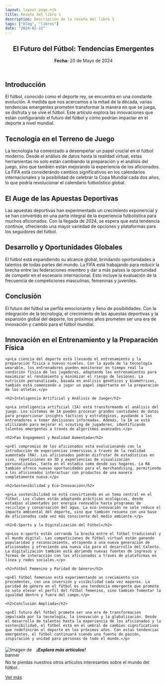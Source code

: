 ```yaml
---
layout: layout-page.njk
title: Reseña del libro 1
description: Descripción de la reseña del libro 1
tags: ["blog", "libros"]
date: "2024-02-22"
---
```


<article>
  <header>
    <h1>El Futuro del Fútbol: Tendencias Emergentes</h1>
    <p><strong>Fecha:</strong> 20 de Mayo de 2024</p>
  </header>
  <section>
    <h2>Introducción</h2>
    <p>El fútbol, conocido como el deporte rey, se encuentra en una constante evolución. A medida que nos acercamos a la mitad de la década, varias tendencias emergentes prometen transformar la manera en que se juega, se disfruta y se vive el fútbol. Este artículo explora las innovaciones que están configurando el futuro del fútbol y cómo podrían impactar en el deporte a nivel mundial.</p>
  </section>
  <section>
    <h2>Tecnología en el Terreno de Juego</h2>
    <p>La tecnología ha comenzado a desempeñar un papel crucial en el fútbol moderno. Desde el análisis de datos hasta la realidad virtual, estas herramientas no solo están cambiando la preparación y el análisis del juego, sino que también están mejorando la experiencia de los aficionados. La FIFA está considerando cambios significativos en los calendarios internacionales y la posibilidad de celebrar la Copa Mundial cada dos años, lo que podría revolucionar el calendario futbolístico global.</p>
  </section>
  <section>
    <h2>El Auge de las Apuestas Deportivas</h2>
    <p>Las apuestas deportivas han experimentado un crecimiento exponencial y se han convertido en una parte integral de la experiencia futbolística para muchos aficionados. Con la llegada de 2024, se espera que esta tendencia continúe, ofreciendo una mayor variedad de opciones y plataformas para los seguidores del fútbol.</p>
  </section>
  <section>
    <h2>Desarrollo y Oportunidades Globales</h2>
    <p>El fútbol está expandiendo su alcance global, brindando oportunidades a talentos de todas partes del mundo. La FIFA está trabajando para reducir la brecha entre las federaciones miembro y dar a más países la oportunidad de competir en el escenario internacional. Esto incluye la evaluación de la frecuencia de competiciones masculinas, femeninas y juveniles.</p>
  </section>
  <section>
    <h2>Conclusión</h2>
    <p>El futuro del fútbol se perfila emocionante y lleno de posibilidades. Con la integración de la tecnología, el crecimiento de las apuestas deportivas y la expansión global del deporte, los próximos años prometen ser una era de innovación y cambio para el fútbol mundial.</p>
  </section>
  <section>
    <h2>Innovación en el Entrenamiento y la Preparación Física</h2>

    <p>La ciencia del deporte está llevando el entrenamiento y la preparación física a nuevos niveles. Con la ayuda de la tecnología wearable, los entrenadores pueden monitorear en tiempo real la condición física de los jugadores, adaptando los entrenamientos para maximizar el rendimiento y minimizar el riesgo de lesiones. La nutrición personalizada, basada en análisis genéticos y biométricos, también está comenzando a jugar un papel importante en la preparación de los atletas.</p>

    <h2>Inteligencia Artificial y Análisis de Juego</h2>

    <p>La inteligencia artificial (IA) está transformando el análisis del juego. Los sistemas de IA pueden procesar grandes cantidades de datos para proporcionar insights tácticos y estratégicos, ayudando a los entrenadores a tomar decisiones informadas. Además, la IA se está utilizando para mejorar el scouting de jugadores, identificando talentos emergentes a través de algoritmos avanzados.</p>

    <h2>Fan Engagement y Realidad Aumentada</h2>

    <p>El compromiso de los aficionados está evolucionando con la introducción de experiencias inmersivas a través de la realidad aumentada (RA). Los aficionados podrán disfrutar de estadísticas en vivo, repeticiones en 3D y experiencias de visualización personalizadas, tanto en el estadio como desde sus hogares. La RA también ofrece nuevas oportunidades para el merchandising, permitiendo a los aficionados interactuar con productos de una manera completamente nueva.</p>

    <h2>Sostenibilidad y Eco-Innovación</h2>

    <p>La sostenibilidad se está convirtiendo en un tema central en el fútbol. Los clubes están adoptando prácticas ecológicas, desde estadios alimentados por energía renovable hasta programas de reciclaje y conservación del agua. La eco-innovación no solo reduce el impacto ambiental del deporte, sino que también resuena con una base de aficionados cada vez más consciente del medio ambiente.</p>

    <h2>E-Sports y la Digitalización del Fútbol</h2>

    <p>Los e-sports están cerrando la brecha entre el fútbol tradicional y el mundo digital. Las competiciones de fútbol virtual están ganando popularidad y reconocimiento, atrayendo a una nueva generación de aficionados y ofreciendo una nueva vía para el desarrollo del talento. La digitalización también está abriendo nuevas fuentes de ingresos y formas de interacción con los aficionados a través de plataformas en línea y redes sociales.</p>

    <h2>Fútbol Femenino y Paridad de Género</h2>

    <p>El fútbol femenino está experimentando un crecimiento sin precedentes, con una inversión y visibilidad cada vez mayores. La paridad de género en el fútbol es una tendencia emergente que promete no solo elevar el perfil del fútbol femenino, sino también fomentar la igualdad dentro y fuera del campo.</p>

    <h2>Conclusión Ampliada</h2>

    <p>El futuro del fútbol promete ser una era de transformación impulsada por la tecnología, la innovación y la globalización. Desde el desarrollo de talentos hasta la experiencia de los aficionados y la sostenibilidad, el fútbol está en el umbral de cambios significativos que redefinirán el deporte en los próximos años. Con estas tendencias emergentes, el fútbol continuará siendo una fuente de pasión, inspiración y unidad para personas de todo el mundo.</p>
  </section>
</article>

<!-- Banner -->
<div class="list-group-item list-group-item-action text-center">
    <div class="d-flex align-items-center justify-content-center">
        <img src="https://th.bing.com/th/id/R.2d75f2a9352a4fb78cb9aa29e8aeb3e7?rik=UOr8FscRVB40DA&pid=ImgRaw&r=0" alt="Imagen de banner" class="mr-3" style="max-width: 20%; height: auto; float: left;">
        <div>
            <h5 class="mb-1">¡Explora más artículos!</h5>
            <p class="mb-1">No te pierdas nuestros otros artículos interesantes sobre el mundo del fútbol.</p>
            <a href="/blog" class="btn btn-primary">Ver más</a>
        </div>
    </div>
</div>